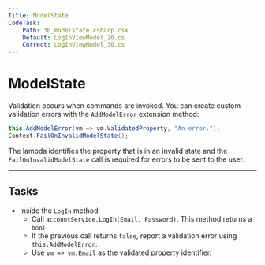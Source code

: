 ```yaml
---
Title: ModelState
CodeTask:
    Path: 30_modelstate.csharp.csx
    Default: LogInViewModel_20.cs
    Correct: LogInViewModel_30.cs
---
```


# ModelState

Validation occurs when commands are invoked. You can create custom validation errors with the `AddModelError` extension method:

```csharp
this.AddModelError(vm => vm.ValidatedProperty, "An error.");
Context.FailOnInvalidModelState();
```

The lambda identifies the property that is in an invalid state and the `FailOnInvalidModelState` call is required for errors to be sent to the user.

---

## Tasks

- Inside the `LogIn` method:
    - Call `accountService.LogIn(Email, Password)`. This method returns a `bool`.
    - If the previous call returns `false`, report a validation error using `this.AddModelError`.
    - Use `vm => vm.Email` as the validated property identifier.